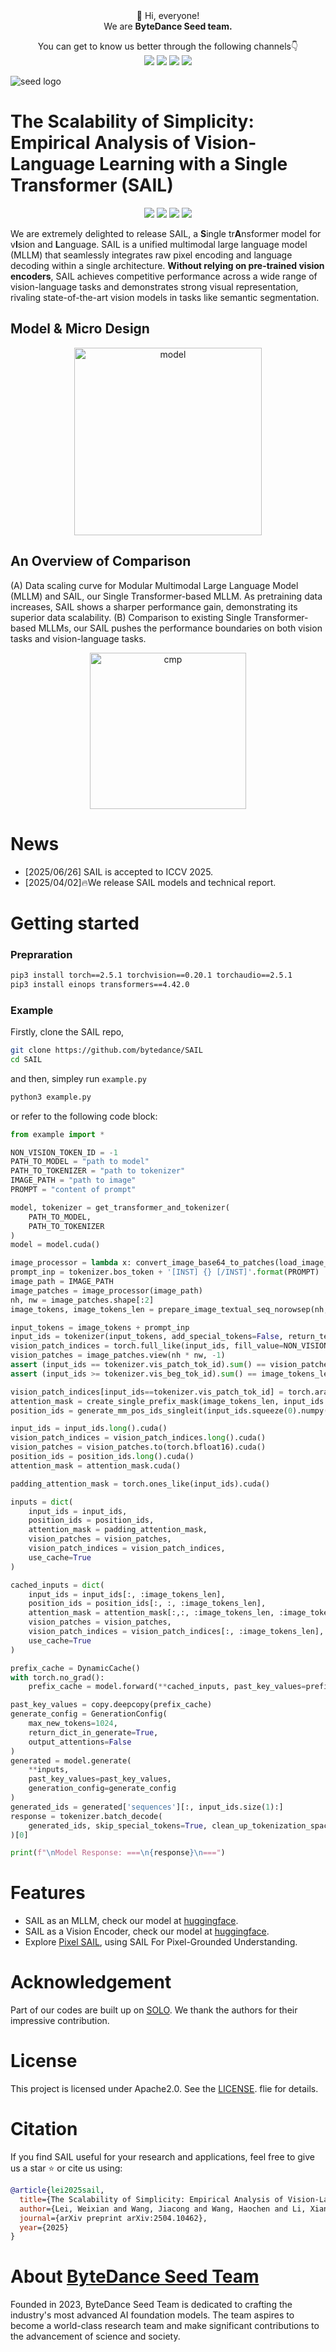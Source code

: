 <div align="center">
 👋 Hi, everyone! 
    <br>
    We are <b>ByteDance Seed team.</b>
</div>

<p align="center">
  You can get to know us better through the following channels👇
  <br>
  <a href="https://team.doubao.com/">
    <img src="https://img.shields.io/badge/Website-%231e37ff?style=for-the-badge&logo=bytedance&logoColor=white"></a>
  <a href="https://github.com/user-attachments/assets/93481cda-a7f3-47f3-b333-fe6b3da86b78">
    <img src="https://img.shields.io/badge/WeChat-07C160?style=for-the-badge&logo=wechat&logoColor=white"></a>
 <a href="https://www.xiaohongshu.com/user/profile/668e7e15000000000303157d?xsec_token=ABl2-aqekpytY6A8TuxjrwnZskU-6BsMRE_ufQQaSAvjc%3D&xsec_source=pc_search">
    <img src="https://img.shields.io/badge/Xiaohongshu-%23FF2442?style=for-the-badge&logo=xiaohongshu&logoColor=white"></a>
  <a href="https://www.zhihu.com/org/dou-bao-da-mo-xing-tuan-dui/">
    <img src="https://img.shields.io/badge/zhihu-%230084FF?style=for-the-badge&logo=zhihu&logoColor=white"></a>
</p>

![seed logo](https://github.com/user-attachments/assets/c42e675e-497c-4508-8bb9-093ad4d1f216)

# The Scalability of Simplicity: Empirical Analysis of Vision-Language Learning with a Single Transformer (SAIL)
<p align="center">
  <a href="https://github.com/bytedance/flux">
    <img src="https://img.shields.io/badge/SAIL-Project Page-yellow"></a>
  <a href="https://arxiv.org/abs/2504.10462">
    <img src="https://img.shields.io/badge/SAIL-Tech Report-red"></a>
  <a href="https://huggingface.co/ByteDance-Seed/SAIL-7B">
    <img src="https://img.shields.io/badge/SAIL-Hugging Face-orange"></a>
  <a href="LICENSE">
    <img src="https://img.shields.io/badge/License-Apache2.0-blue"></a>
</p>

We are extremely delighted to release SAIL, a **S**ingle tr**A**nsformer model for v**I**sion and **L**anguage. SAIL is a unified multimodal large language model (MLLM) that seamlessly integrates raw pixel encoding and language decoding within a single architecture. **​Without relying on pre-trained vision encoders**, SAIL achieves competitive performance across a wide range of vision-language tasks and demonstrates strong visual representation, rivaling state-of-the-art vision models in tasks like semantic segmentation.

## Model & Micro Design
<div align="center">
  <img src="assets/sail_model.jpg" alt="model" style="height: 300; width: auto;">
</div>

## An Overview of Comparison
(A) Data scaling curve for Modular Multimodal Large Language Model (MLLM) and SAIL, our Single Transformer-based MLLM. As pretraining data increases, SAIL shows a sharper performance gain, demonstrating  its superior data scalability.
(B) Comparison to existing Single Transformer-based MLLMs, our SAIL pushes the performance boundaries on both vision tasks and vision-language tasks.
<div align="center">
  <img src="assets/perf_cmp.jpg" alt="cmp" style="height: 250; width: auto;">
</div>

# News
- [2025/06/26] SAIL is accepted to ICCV 2025.
- [2025/04/02]🔥We release SAIL models and technical report.


# Getting started
### Prepraration
```bash
pip3 install torch==2.5.1 torchvision==0.20.1 torchaudio==2.5.1
pip3 install einops transformers==4.42.0
```

### Example
Firstly, clone the SAIL repo,
```bash
git clone https://github.com/bytedance/SAIL
cd SAIL
```

and then, simpley run `example.py`
```bash
python3 example.py
```

or refer to the following code block:
```python
from example import *

NON_VISION_TOKEN_ID = -1
PATH_TO_MODEL = "path to model"
PATH_TO_TOKENIZER = "path to tokenizer"
IMAGE_PATH = "path to image"
PROMPT = "content of prompt"

model, tokenizer = get_transformer_and_tokenizer(
    PATH_TO_MODEL,
    PATH_TO_TOKENIZER
)
model = model.cuda()

image_processor = lambda x: convert_image_base64_to_patches(load_image_to_base64(x), model.config.vision_patch_size, fix_res_size=None)
prompt_inp = tokenizer.bos_token + '[INST] {} [/INST]'.format(PROMPT)
image_path = IMAGE_PATH   
image_patches = image_processor(image_path)
nh, nw = image_patches.shape[:2]
image_tokens, image_tokens_len = prepare_image_textual_seq_norowsep(nh, nw, tokenizer, add_cls=False)

input_tokens = image_tokens + prompt_inp
input_ids = tokenizer(input_tokens, add_special_tokens=False, return_tensors="pt").input_ids
vision_patch_indices = torch.full_like(input_ids, fill_value=NON_VISION_TOKEN_ID)
vision_patches = image_patches.view(nh * nw, -1)
assert (input_ids == tokenizer.vis_patch_tok_id).sum() == vision_patches.size(0)
assert (input_ids >= tokenizer.vis_beg_tok_id).sum() == image_tokens_len

vision_patch_indices[input_ids==tokenizer.vis_patch_tok_id] = torch.arange(vision_patches.size(0))
attention_mask = create_single_prefix_mask(image_tokens_len, input_ids.size(-1)).unsqueeze(0).unsqueeze(0)
position_ids = generate_mm_pos_ids_singleit(input_ids.squeeze(0).numpy().tolist(), tokenizer.vis_patch_tok_id, nh, nw).unsqueeze(1)

input_ids = input_ids.long().cuda()
vision_patch_indices = vision_patch_indices.long().cuda()
vision_patches = vision_patches.to(torch.bfloat16).cuda()
position_ids = position_ids.long().cuda()
attention_mask = attention_mask.cuda()

padding_attention_mask = torch.ones_like(input_ids).cuda()

inputs = dict(
    input_ids = input_ids,
    position_ids = position_ids,
    attention_mask = padding_attention_mask,
    vision_patches = vision_patches,
    vision_patch_indices = vision_patch_indices,
    use_cache=True
)

cached_inputs = dict(
    input_ids = input_ids[:, :image_tokens_len],
    position_ids = position_ids[:, :, :image_tokens_len],
    attention_mask = attention_mask[:,:, :image_tokens_len, :image_tokens_len],
    vision_patches = vision_patches,
    vision_patch_indices = vision_patch_indices[:, :image_tokens_len],
    use_cache=True
)

prefix_cache = DynamicCache()
with torch.no_grad():
    prefix_cache = model.forward(**cached_inputs, past_key_values=prefix_cache).past_key_values

past_key_values = copy.deepcopy(prefix_cache)
generate_config = GenerationConfig(
    max_new_tokens=1024,
    return_dict_in_generate=True,
    output_attentions=False
)
generated = model.generate(
    **inputs,
    past_key_values=past_key_values,
    generation_config=generate_config
)
generated_ids = generated['sequences'][:, input_ids.size(1):]
response = tokenizer.batch_decode(
    generated_ids, skip_special_tokens=True, clean_up_tokenization_spaces=False
)[0]

print(f"\nModel Response: ===\n{response}\n===")
```

# Features
- SAIL as an MLLM, check our model at [huggingface](https://huggingface.co/ByteDance-Seed/SAIL-7B).
- SAIL as a Vision Encoder, check our model at [huggingface](https://huggingface.co/models/ByteDance-Seed/SAIL-7B-PT).
- Explore [Pixel SAIL](https://github.com/magic-research/Sa2VA), using SAIL For Pixel-Grounded Understanding.


# Acknowledgement
Part of our codes are built up on [SOLO](https://github.com/Yangyi-Chen/SOLO/tree/main).
We thank the authors for their impressive contribution.

# License
This project is licensed under Apache2.0. See the [LICENSE](LICENSE). flie for details.

# Citation
If you find SAIL useful for your research and applications, feel free to give us a star ⭐ or cite us using:

```bibtex
@article{lei2025sail,
  title={The Scalability of Simplicity: Empirical Analysis of Vision-Language Learning with a Single Transformer},
  author={Lei, Weixian and Wang, Jiacong and Wang, Haochen and Li, Xiangtai and Liew, Jun Hao and Feng, Jiashi and Huang, Zilong},
  journal={arXiv preprint arXiv:2504.10462},
  year={2025}
}
```

# About [ByteDance Seed Team](https://team.doubao.com/)

Founded in 2023, ByteDance Seed Team is dedicated to crafting the industry's most advanced AI foundation models. The team aspires to become a world-class research team and make significant contributions to the advancement of science and society.

